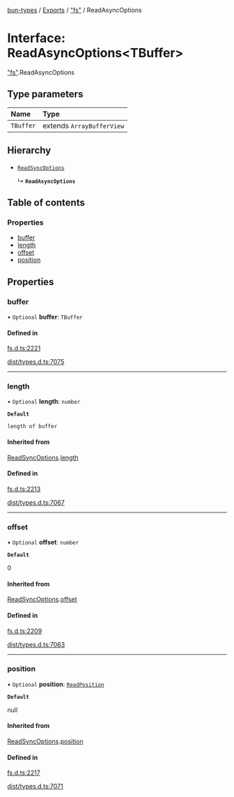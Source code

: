 [bun-types](https://github.com/oven-sh/bun-types/blob/master/api-docs/README.md) / [Exports](https://github.com/oven-sh/bun-types/blob/master/api-docs/modules.md) / ["fs"](https://github.com/oven-sh/bun-types/blob/master/api-docs/modules/fs_.md) / ReadAsyncOptions

# Interface: ReadAsyncOptions<TBuffer\>

["fs"](https://github.com/oven-sh/bun-types/blob/master/api-docs/modules/fs_.md).ReadAsyncOptions

## Type parameters

| Name | Type |
| :------ | :------ |
| `TBuffer` | extends `ArrayBufferView` |

## Hierarchy

- [`ReadSyncOptions`](https://github.com/oven-sh/bun-types/blob/master/api-docs/interfaces/fs_.ReadSyncOptions.md)

  ↳ **`ReadAsyncOptions`**

## Table of contents

### Properties

- [buffer](https://github.com/oven-sh/bun-types/blob/master/api-docs/interfaces/fs_.ReadAsyncOptions.md#buffer)
- [length](https://github.com/oven-sh/bun-types/blob/master/api-docs/interfaces/fs_.ReadAsyncOptions.md#length)
- [offset](https://github.com/oven-sh/bun-types/blob/master/api-docs/interfaces/fs_.ReadAsyncOptions.md#offset)
- [position](https://github.com/oven-sh/bun-types/blob/master/api-docs/interfaces/fs_.ReadAsyncOptions.md#position)

## Properties

### buffer

• `Optional` **buffer**: `TBuffer`

#### Defined in

[fs.d.ts:2221](https://github.com/valgaze/bun-types/blob/6f8dbf8/fs.d.ts#L2221)

[dist/types.d.ts:7075](https://github.com/valgaze/bun-types/blob/6f8dbf8/dist/types.d.ts#L7075)

___

### length

• `Optional` **length**: `number`

**`Default`**

`length of buffer`

#### Inherited from

[ReadSyncOptions](https://github.com/oven-sh/bun-types/blob/master/api-docs/interfaces/fs_.ReadSyncOptions.md).[length](https://github.com/oven-sh/bun-types/blob/master/api-docs/interfaces/fs_.ReadSyncOptions.md#length)

#### Defined in

[fs.d.ts:2213](https://github.com/valgaze/bun-types/blob/6f8dbf8/fs.d.ts#L2213)

[dist/types.d.ts:7067](https://github.com/valgaze/bun-types/blob/6f8dbf8/dist/types.d.ts#L7067)

___

### offset

• `Optional` **offset**: `number`

**`Default`**

0

#### Inherited from

[ReadSyncOptions](https://github.com/oven-sh/bun-types/blob/master/api-docs/interfaces/fs_.ReadSyncOptions.md).[offset](https://github.com/oven-sh/bun-types/blob/master/api-docs/interfaces/fs_.ReadSyncOptions.md#offset)

#### Defined in

[fs.d.ts:2209](https://github.com/valgaze/bun-types/blob/6f8dbf8/fs.d.ts#L2209)

[dist/types.d.ts:7063](https://github.com/valgaze/bun-types/blob/6f8dbf8/dist/types.d.ts#L7063)

___

### position

• `Optional` **position**: [`ReadPosition`](https://github.com/oven-sh/bun-types/blob/master/api-docs/modules/fs_.md#readposition)

**`Default`**

null

#### Inherited from

[ReadSyncOptions](https://github.com/oven-sh/bun-types/blob/master/api-docs/interfaces/fs_.ReadSyncOptions.md).[position](https://github.com/oven-sh/bun-types/blob/master/api-docs/interfaces/fs_.ReadSyncOptions.md#position)

#### Defined in

[fs.d.ts:2217](https://github.com/valgaze/bun-types/blob/6f8dbf8/fs.d.ts#L2217)

[dist/types.d.ts:7071](https://github.com/valgaze/bun-types/blob/6f8dbf8/dist/types.d.ts#L7071)
